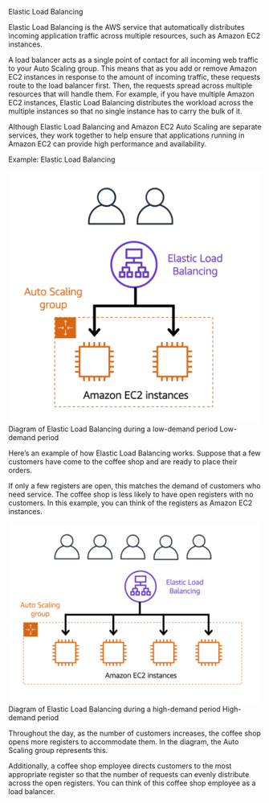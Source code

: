Elastic Load Balancing

Elastic Load Balancing is the AWS service that automatically distributes incoming application traffic across multiple resources, such as Amazon EC2 instances. 

A load balancer acts as a single point of contact for all incoming web traffic to your Auto Scaling group. This means that as you add or remove Amazon EC2 instances in response to the amount of incoming traffic, these requests route to the load balancer first. Then, the requests spread across multiple resources that will handle them. For example, if you have multiple Amazon EC2 instances, Elastic Load Balancing distributes the workload across the multiple instances so that no single instance has to carry the bulk of it. 

Although Elastic Load Balancing and Amazon EC2 Auto Scaling are separate services, they work together to help ensure that applications running in Amazon EC2 can provide high performance and availability. 

Example: Elastic Load Balancing

<img src="https://github.com/joaosantino/AWS-Cloud-Practitioner-Essentials/blob/2631fc03648b515cddb3272bb83d26568531e33a/Course/Module%202%20-%20Compute%20in%20the%20cloud/2.4_ELB_low_demand_ASG.png">
Diagram of Elastic Load Balancing during a low-demand period
Low-demand period

Here’s an example of how Elastic Load Balancing works. Suppose that a few customers have come to the coffee shop and are ready to place their orders. 

If only a few registers are open, this matches the demand of customers who need service. The coffee shop is less likely to have open registers with no customers. In this example, you can think of the registers as Amazon EC2 instances.

<img src="https://github.com/joaosantino/AWS-Cloud-Practitioner-Essentials/blob/2631fc03648b515cddb3272bb83d26568531e33a/Course/Module%202%20-%20Compute%20in%20the%20cloud/2.4_ELB_high_demand_ASG.png">
Diagram of Elastic Load Balancing during a high-demand period
High-demand period

Throughout the day, as the number of customers increases, the coffee shop opens more registers to accommodate them. In the diagram, the Auto Scaling group represents this.

Additionally, a coffee shop employee directs customers to the most appropriate register so that the number of requests can evenly distribute across the open registers. You can think of this coffee shop employee as a load balancer. 